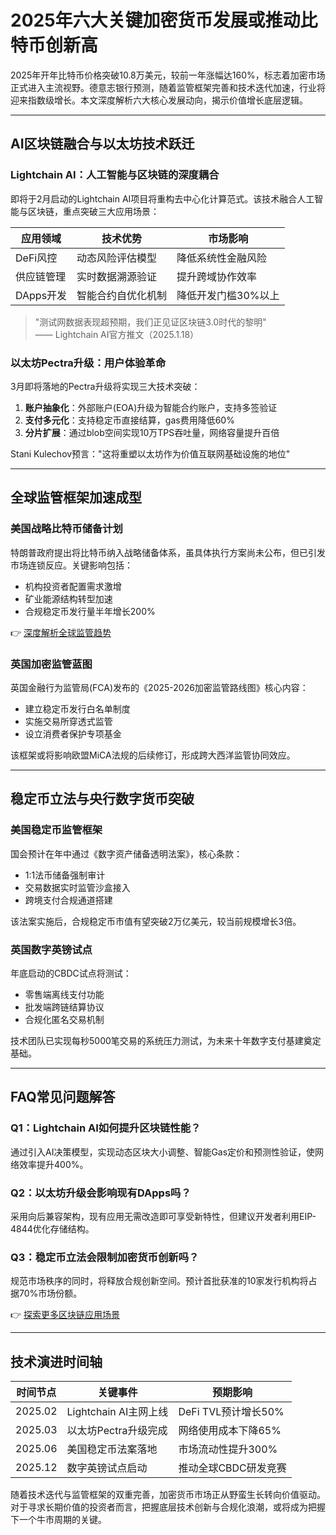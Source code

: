 # 2025年六大关键加密货币发展或推动比特币创新高

2025年开年比特币价格突破10.8万美元，较前一年涨幅达160%，标志着加密市场正式进入主流视野。德意志银行预测，随着监管框架完善和技术迭代加速，行业将迎来指数级增长。本文深度解析六大核心发展动向，揭示价值增长底层逻辑。

---

## AI区块链融合与以太坊技术跃迁

### Lightchain AI：人工智能与区块链的深度耦合
即将于2月启动的Lightchain AI项目将重构去中心化计算范式。该技术融合人工智能与区块链，重点突破三大应用场景：

| 应用领域       | 技术优势                     | 市场影响               |
|----------------|------------------------------|------------------------|
| DeFi风控       | 动态风险评估模型             | 降低系统性金融风险     |
| 供应链管理     | 实时数据溯源验证             | 提升跨域协作效率       |
| DApps开发      | 智能合约自优化机制           | 降低开发门槛30%以上    |

> "测试网数据表现超预期，我们正见证区块链3.0时代的黎明"  
> —— Lightchain AI官方推文（2025.1.18）

### 以太坊Pectra升级：用户体验革命
3月即将落地的Pectra升级将实现三大技术突破：
1. **账户抽象化**：外部账户(EOA)升级为智能合约账户，支持多签验证
2. **支付多元化**：支持稳定币直接结算，gas费用降低60%
3. **分片扩展**：通过blob空间实现10万TPS吞吐量，网络容量提升百倍

Stani Kulechov预言："这将重塑以太坊作为价值互联网基础设施的地位"

---

## 全球监管框架加速成型

### 美国战略比特币储备计划
特朗普政府提出将比特币纳入战略储备体系，虽具体执行方案尚未公布，但已引发市场连锁反应。关键影响包括：
- 机构投资者配置需求激增
- 矿业能源结构转型加速
- 合规稳定币发行量半年增长200%

👉 [深度解析全球监管趋势](https://bit.ly/okx_welcome)

### 英国加密监管蓝图
英国金融行为监管局(FCA)发布的《2025-2026加密监管路线图》核心内容：
- 建立稳定币发行白名单制度
- 实施交易所穿透式监管
- 设立消费者保护专项基金

该框架或将影响欧盟MiCA法规的后续修订，形成跨大西洋监管协同效应。

---

## 稳定币立法与央行数字货币突破

### 美国稳定币监管框架
国会预计在年中通过《数字资产储备透明法案》，核心条款：
- 1:1法币储备强制审计
- 交易数据实时监管沙盒接入
- 跨境支付合规通道搭建

该法案实施后，合规稳定币市值有望突破2万亿美元，较当前规模增长3倍。

### 英国数字英镑试点
年底启动的CBDC试点将测试：
- 零售端离线支付功能
- 批发端跨链结算协议
- 合规化匿名交易机制

技术团队已实现每秒5000笔交易的系统压力测试，为未来十年数字支付基建奠定基础。

---

## FAQ常见问题解答

### Q1：Lightchain AI如何提升区块链性能？
通过引入AI决策模型，实现动态区块大小调整、智能Gas定价和预测性验证，使网络效率提升400%。

### Q2：以太坊升级会影响现有DApps吗？
采用向后兼容架构，现有应用无需改造即可享受新特性，但建议开发者利用EIP-4844优化存储结构。

### Q3：稳定币立法会限制加密货币创新吗？
规范市场秩序的同时，将释放合规创新空间。预计首批获准的10家发行机构将占据70%市场份额。

👉 [探索更多区块链应用场景](https://bit.ly/okx_welcome)

---

## 技术演进时间轴

| 时间节点 | 关键事件                 | 预期影响               |
|----------|--------------------------|------------------------|
| 2025.02  | Lightchain AI主网上线    | DeFi TVL预计增长50%    |
| 2025.03  | 以太坊Pectra升级完成     | 网络使用成本下降65%    |
| 2025.06  | 美国稳定币法案落地       | 市场流动性提升300%     |
| 2025.12  | 数字英镑试点启动         | 推动全球CBDC研发竞赛   |

随着技术迭代与监管框架的双重完善，加密货币市场正从野蛮生长转向价值驱动。对于寻求长期价值的投资者而言，把握底层技术创新与合规化浪潮，或将成为把握下一个牛市周期的关键。